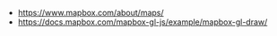 - https://www.mapbox.com/about/maps/
- https://docs.mapbox.com/mapbox-gl-js/example/mapbox-gl-draw/
